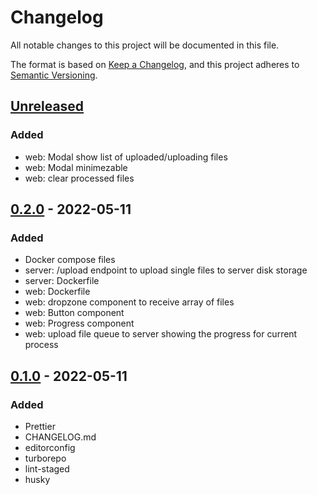 # Changelog

All notable changes to this project will be documented in this file.

The format is based on [Keep a Changelog](https://keepachangelog.com/en/1.0.0/),
and this project adheres to [Semantic Versioning](https://semver.org/spec/v2.0.0.html).

## [Unreleased]

### Added

- web: Modal show list of uploaded/uploading files
- web: Modal minimezable
- web: clear processed files

## [0.2.0] - 2022-05-11

### Added

- Docker compose files
- server: /upload endpoint to upload single files to server disk storage
- server: Dockerfile
- web: Dockerfile
- web: dropzone component to receive array of files
- web: Button component
- web: Progress component
- web: upload file queue to server showing the progress for current process

## [0.1.0] - 2022-05-11

### Added

- Prettier
- CHANGELOG.md
- editorconfig
- turborepo
- lint-staged
- husky

[unreleased]: https://github.com/pherval/fullcycle-teste/compare/v0.2.0...HEAD
[0.2.0]: https://github.com/pherval/fullcycle-teste/compare/v0.1.0...v0.2.0
[0.1.0]: https://github.com/pherval/fullcycle-teste/releases/tag/v0.1.0
